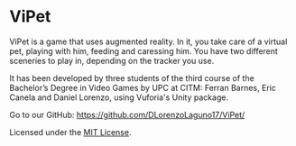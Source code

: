 # ViPet
ViPet is a game that uses augmented reality. In it, you take care of a virtual pet, playing with him, feeding and caressing him.
You have two different sceneries to play in, depending on the tracker you use.

It has been developed by three students of the third course of the Bachelor’s Degree in Video Games by UPC at CITM: Ferran Barnes, Eric Canela and Daniel Lorenzo, using Vuforia's Unity package.

Go to our GitHub: https://github.com/DLorenzoLaguno17/ViPet/

Licensed under the [MIT License](LICENSE).
